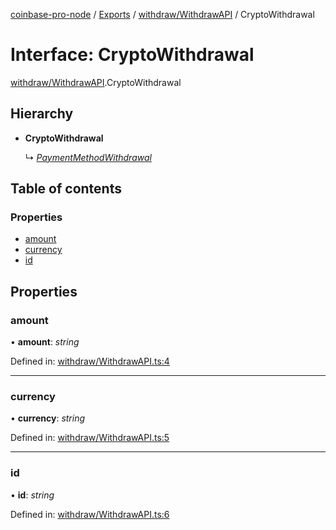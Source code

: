 [coinbase-pro-node](../README.md) / [Exports](../modules.md) / [withdraw/WithdrawAPI](../modules/withdraw_withdrawapi.md) / CryptoWithdrawal

# Interface: CryptoWithdrawal

[withdraw/WithdrawAPI](../modules/withdraw_withdrawapi.md).CryptoWithdrawal

## Hierarchy

* **CryptoWithdrawal**

  ↳ [*PaymentMethodWithdrawal*](withdraw_withdrawapi.paymentmethodwithdrawal.md)

## Table of contents

### Properties

- [amount](withdraw_withdrawapi.cryptowithdrawal.md#amount)
- [currency](withdraw_withdrawapi.cryptowithdrawal.md#currency)
- [id](withdraw_withdrawapi.cryptowithdrawal.md#id)

## Properties

### amount

• **amount**: *string*

Defined in: [withdraw/WithdrawAPI.ts:4](https://github.com/bennycode/coinbase-pro-node/blob/760c258/src/withdraw/WithdrawAPI.ts#L4)

___

### currency

• **currency**: *string*

Defined in: [withdraw/WithdrawAPI.ts:5](https://github.com/bennycode/coinbase-pro-node/blob/760c258/src/withdraw/WithdrawAPI.ts#L5)

___

### id

• **id**: *string*

Defined in: [withdraw/WithdrawAPI.ts:6](https://github.com/bennycode/coinbase-pro-node/blob/760c258/src/withdraw/WithdrawAPI.ts#L6)
